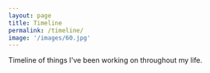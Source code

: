 ```yaml
---
layout: page
title: Timeline
permalink: /timeline/
image: '/images/60.jpg'
---
```


Timeline of things I've been working on throughout my life. 